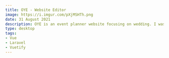 ```yaml
---
title: OYE - Website Editor
image: https://i.imgur.com/pXjMSHTh.png
date: 31 August 2021
description: OYE is an event planner website focusing on wedding. I was responsible in building a website editor for the E-Album section of the web app. 
type: desktop
tags:
- Vue
- Laravel
- Vuetify
---
```

